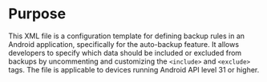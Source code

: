# Purpose
This XML file is a configuration template for defining backup rules in an Android application, specifically for the auto-backup feature. It allows developers to specify which data should be included or excluded from backups by uncommenting and customizing the `<include>` and `<exclude>` tags. The file is applicable to devices running Android API level 31 or higher.
